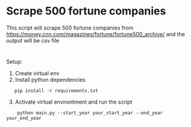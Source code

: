 # Scrape 500 fortune companies

This script will scrape 500 fortune companies from https://money.cnn.com/magazines/fortune/fortune500_archive/ and the output will be csv file
 
#
 Setup:
 1. Create virtual env
 2. Install python dependencies 
 ```
    pip install -r requirements.txt
 ```
 3. Activate virtual environtment and run the script

```
    python main.py --start_year your_start_year --end_year your_end_year
```